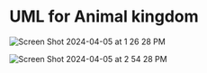 # UML for Animal kingdom

![Screen Shot 2024-04-05 at 1 26 28 PM](https://github.com/MikailaAkeredolu/c_15_oop_lecture/assets/10773482/2ab4c9dc-b2a4-4860-837f-d34bcff9f9b7)

![Screen Shot 2024-04-05 at 2 54 28 PM](https://github.com/MikailaAkeredolu/c_15_oop_lecture/assets/10773482/dfa2dc3e-fa42-4a23-a41a-7f23a03b8bc8)
